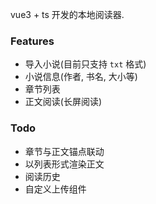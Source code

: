 vue3 + ts 开发的本地阅读器.

### Features
+ 导入小说(目前只支持 `txt` 格式)
+ 小说信息(作者, 书名, 大小等)
+ 章节列表
+ 正文阅读(长屏阅读)


### Todo
+ 章节与正文锚点联动
+ 以列表形式渲染正文
+ 阅读历史
+ 自定义上传组件

